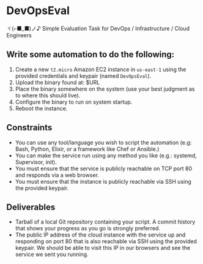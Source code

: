 # DevOpsEval
ヾ(⌐■_■)ノ♪ Simple Evaluation Task for DevOps / Infrastructure / Cloud Engineers

## Write some automation to do the following:

1. Create a new `t2.micro` Amazon EC2 instance in `us-east-1` using the provided credentials and keypair (named `DevOpsEval`).
2. Upload the binary found at: $URL
3. Place the binary somewhere on the system (use your best judgment as to where this should live).
4. Configure the binary to run on system startup.
5. Reboot the instance.

## Constraints

- You can use any tool/language you wish to script the automation (e.g: Bash, Python, Elixir, or a framework like Chef or Ansible.)
- You can make the service run using any method you like (e.g.: systemd, Supervisor, init).
- You must ensure that the service is publicly reachable on TCP port 80 and responds via a web browser.
- You must ensure that the instance is publicly reachable via SSH using the provided keypair.

## Deliverables

- Tarball of a local Git repository containing your script.  A commit history that shows your progress as you go is strongly preferred.
- The public IP address of the cloud instance with the service up and responding on port 80 that is also reachable via SSH using the provided keypair.  We should be able to visit this IP in our browsers and see the service we sent you running.
